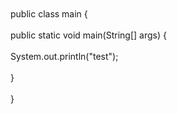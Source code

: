 <br />
<br />
public class main {<br />
<br />
public static void main(String[] args) {<br />
<br />
System.out.println("test");<br />
<br />
}<br />
<br />
}<br />
<div style="white-space:nowrap;">
	<br />
</div>